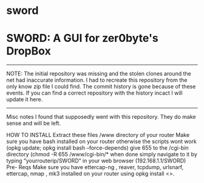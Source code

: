 sword
=====

SWORD: A GUI for zer0byte's DropBox
===================================
* * *
NOTE: The initial repository was missing and the stolen clones around the net had inaccurate information. I had to recreate this repository from the only know zip file I could find. The commit history is gone because of these events. If you can find a correct repository with the history incact I will update it here.
* * * 

Misc notes I found that supposedly went with this repository. They do make sense and will be left.

 HOW TO INSTALL
Extract these files /www directory of your router
Make sure you have bash installed on your router otherwise the scripts wont work (opkg update; opkg install bash –force-depends)‏
give 655 to the /cgi-bin directory (chmod -R 655 /www/cgi-bin/*
when done simply navigate to it by typing “yourrouterip/SWORD” in your web browser (192.168.1.1/SWORD)
Pre- Reqs
Make sure you have ettercap-ng , reaver, tcpdump, urlsnarf, ettercap, nmap , mk3 installed on your router using opkg install <<tool>>.